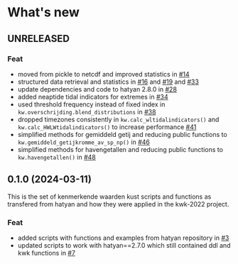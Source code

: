 # What's new

## UNRELEASED

### Feat
- moved from pickle to netcdf and improved statistics in [#14](https://github.com/Deltares-research/kenmerkendewaarden/pull/14)
- structured data retrieval and statistics in [#16](https://github.com/Deltares-research/kenmerkendewaarden/pull/16) and [#19](https://github.com/Deltares-research/kenmerkendewaarden/pull/19) and [#33](https://github.com/Deltares-research/kenmerkendewaarden/pull/33)
- update dependencies and code to hatyan 2.8.0 in [#28](https://github.com/Deltares-research/kenmerkendewaarden/pull/28)
- added neaptide tidal indicators for extremes in [#34](https://github.com/Deltares-research/kenmerkendewaarden/pull/34)
- used threshold frequency instead of fixed index in `kw.overschrijding.blend_distributions` in [#38](https://github.com/Deltares-research/kenmerkendewaarden/pull/38)
- dropped timezones consistently in `kw.calc_wltidalindicators()` and `kw.calc_HWLWtidalindicators()` to increase performance [#41](https://github.com/Deltares-research/kenmerkendewaarden/pull/41)
- simplified methods for gemiddeld getij and reducing public functions to `kw.gemiddeld_getijkromme_av_sp_np()` in [#46](https://github.com/Deltares-research/kenmerkendewaarden/pull/46)
- simplified methods for havengetallen and reducing public functions to `kw.havengetallen()` in [#48](https://github.com/Deltares-research/kenmerkendewaarden/pull/48)


## 0.1.0 (2024-03-11)
This is the set of kenmerkende waarden kust scripts and functions as transfered from hatyan and how they were applied in the kwk-2022 project.

### Feat
- added scripts with functions and examples from hatyan repository in [#3](https://github.com/Deltares-research/kenmerkendewaarden/pull/3)
- updated scripts to work with hatyan==2.7.0 which still contained ddl and kwk functions in [#7](https://github.com/Deltares-research/kenmerkendewaarden/pull/7)
